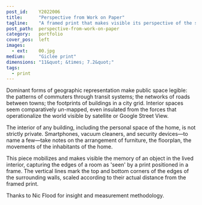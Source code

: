 ```yaml
---
post_id:    Y2022006
title:      "Perspective from Work on Paper"
tagline:    "A framed print that makes visible its perspective of the surrounding walls."
post_path:  perspective-from-work-on-paper
category:   portfolio
cover_pos:  left
images:
  - ext:    00.jpg
medium:     "Giclée print"
dimensions: "11&quot; &times; 7.2&quot;"
tags:
  - print
---
```

Dominant forms of geographic representation make public space legible: the patterns of commuters through transit systems; the networks of roads between towns; the footprints of buildings in a city grid. Interior spaces seem comparatively <i>un</i>-mapped, even insulated from the forces that operationalize the world visible by satellite or Google Street View. 

The interior of any building, including the personal space of the home, is not strictly private. Smartphones, vacuum cleaners, and security devices&mdash;to name a few&mdash;take notes on the arrangement of furniture, the floorplan, the movements of the inhabitants of the home. 

This piece mobilizes and makes visible the memory of an object in the lived interior, capturing the edges of a room as 'seen' by a print positioned in a frame. The vertical lines mark the top and bottom corners of the edges of the surrounding walls, scaled according to their actual distance from the framed print.

Thanks to Nic Flood for insight and measurement methodology.
